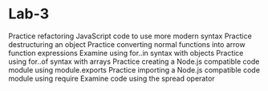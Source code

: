 # Lab-3
Practice refactoring JavaScript code to use more modern syntax Practice destructuring an object Practice converting normal functions into arrow function expressions Examine using for..in  syntax with objects Practice using for..of syntax with arrays Practice creating a Node.js compatible code module using module.exports Practice importing a Node.js compatible code module using require Examine code using the spread operator
